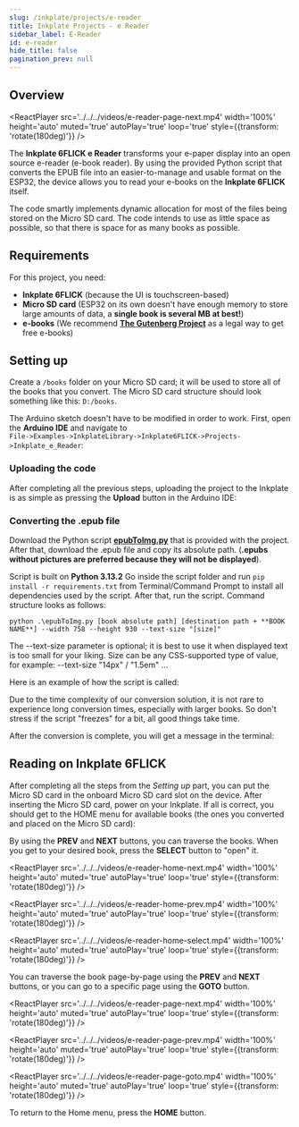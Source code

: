 ```yaml
---  
slug: /inkplate/projects/e-reader  
title: Inkplate Projects - e Reader  
sidebar_label: E-Reader  
id: e-reader  
hide_title: false  
pagination_prev: null  
---
```


## Overview

<ReactPlayer src='../../../videos/e-reader-page-next.mp4' width='100%' height='auto' muted='true' autoPlay='true' loop='true' style={{transform: 'rotate(180deg)'}} />

The **Inkplate 6FLICK e Reader** transforms your e-paper display into an open source e-reader (e-book reader). By using the provided Python script that converts the EPUB file into an easier-to-manage and usable format on the ESP32, the device allows you to read your e-books on the **Inkplate 6FLICK** itself.

The code smartly implements dynamic allocation for most of the files being stored on the Micro SD card. The code intends to use as little space as possible, so that there is space for as many books as possible.

## Requirements

For this project, you need:  
- **Inkplate 6FLICK** (because the UI is touchscreen-based)  
- **Micro SD card** (ESP32 on its own doesn't have enough memory to store large amounts of data, a **single book is several MB at best!**)  
- **e-books** (We recommend **[The Gutenberg Project](https://www.gutenberg.org)** as a legal way to get free e-books)  

## Setting up

<QuickLink  
  title="Inkplate 6FLICK E-Reader example"  
  description="Link to the official github page of the inkplate6FLICK_E_Reader example"  
  url="https://github.com/SolderedElectronics/Inkplate-Arduino-library/tree/master/examples/Inkplate6FLICK/Projects/Inkplate6FLICK_E_Reader"  
/>

Create a `/books` folder on your Micro SD card; it will be used to store all of the books that you convert. The Micro SD card structure should look something like this: `D:/books`.

<CenteredImage src="/img/e-reader/books-folder.png" alt="Books folder inside Micro SDcard"  />

The Arduino sketch doesn't have to be modified in order to work. First, open the **Arduino IDE** and navigate to  
`File->Examples->InkplateLibrary->Inkplate6FLICK->Projects->Inkplate_e_Reader`:

<CenteredImage src="/img/e-reader/arduino-sketch.png" alt="Arduino sketch path directions"  />

### Uploading the code
After completing all the previous steps, uploading the project to the Inkplate is as simple as pressing the **Upload** button in the Arduino IDE:

<CenteredImage src="/img/e-reader/upload.png" alt="Arduino upload button" width="80%" />

### Converting the .epub file

Download the Python script **[epubToImg.py](https://github.com/SolderedElectronics/Inkplate-Arduino-library/tree/master/examples/Inkplate6FLICK/Projects/Inkplate6FLICK_E_Reader/epubToImg)** that is provided with the project.  
After that, download the .epub file and copy its absolute path. (**.epubs without pictures are preferred because they will not be displayed**).

<CenteredImage src="/img/e-reader/guttenberg-project.png" alt="Book downloaded from project Gutenberg"  />

Script is built on **Python 3.13.2**
Go inside the script folder and run `pip install -r requirements.txt` from Terminal/Command Prompt to install all dependencies used by the script. After that, run the script. Command structure looks as follows:

`python .\epubToImg.py [book absolute path] [destination path + **BOOK NAME**] --width 758 --height 930 --text-size "[size]"`

<InfoBox>The --text-size parameter is optional; it is best to use it when displayed text is too small for your liking. Size can be any CSS-supported type of value, for example: --text-size "14px" / "1.5em" ...</InfoBox>

Here is an example of how the script is called:

<CenteredImage src="/img/e-reader/terminal.png" alt="Script called from Terminal"  />

<InfoBox>Due to the time complexity of our conversion solution, it is not rare to experience long conversion times, especially with larger books. So don't stress if the script "freezes" for a bit, all good things take time.</InfoBox>

After the conversion is complete, you will get a message in the terminal:

<CenteredImage src="/img/e-reader/terminal-done.png" alt="Completed"  />

## Reading on Inkplate 6FLICK

After completing all the steps from the *Setting up* part, you can put the Micro SD card in the onboard Micro SD card slot on the device. After inserting the Micro SD card, power on your Inkplate. If all is correct, you should get to the HOME menu for available books (the ones you converted and placed on the Micro SD card):

<CenteredImage src="/img/e-reader/home-menu.png" alt="Completed"  />

By using the **PREV** and **NEXT** buttons, you can traverse the books. When you get to your desired book, press the **SELECT** button to "open" it.

<ReactPlayer src='../../../videos/e-reader-home-next.mp4' width='100%' height='auto' muted='true' autoPlay='true' loop='true' style={{transform: 'rotate(180deg)'}} />

<ReactPlayer src='../../../videos/e-reader-home-prev.mp4' width='100%' height='auto' muted='true' autoPlay='true' loop='true' style={{transform: 'rotate(180deg)'}} />

<ReactPlayer src='../../../videos/e-reader-home-select.mp4' width='100%' height='auto' muted='true' autoPlay='true' loop='true' style={{transform: 'rotate(180deg)'}} />

You can traverse the book page-by-page using the **PREV** and **NEXT** buttons, or you can go to a specific page using the **GOTO** button.

<ReactPlayer src='../../../videos/e-reader-page-next.mp4' width='100%' height='auto' muted='true' autoPlay='true' loop='true' style={{transform: 'rotate(180deg)'}} />

<ReactPlayer src='../../../videos/e-reader-page-prev.mp4' width='100%' height='auto' muted='true' autoPlay='true' loop='true' style={{transform: 'rotate(180deg)'}} />

<ReactPlayer src='../../../videos/e-reader-page-goto.mp4' width='100%' height='auto' muted='true' autoPlay='true' loop='true' style={{transform: 'rotate(180deg)'}} />

To return to the Home menu, press the **HOME** button.
